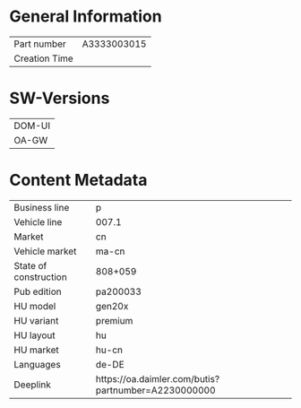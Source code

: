 # General Information

<table>
	<tr>
		<td>Part number</td>
		<td>A3333003015</td>
	</tr>
	<tr>
		<td>Creation Time</td>
	</tr>
</table>

# SW-Versions

<table>
	<tr>
		<td>DOM-UI</td>
	</tr>
	<tr>
		<td>OA-GW</td>
	</tr>
</table>

# Content Metadata

<table>
	<tr>
		<td>Business line</td>
		<td>p</td>
	</tr>
	<tr>
		<td>Vehicle line</td>
		<td>007.1</td>
	</tr>
	<tr>
		<td>Market</td>
		<td>cn</td>
	</tr>
	<tr>
		<td>Vehicle market</td>
		<td>ma-cn</td>
	</tr>
	<tr>
        <td>State of construction</td>
        <td>808+059</td>
    </tr>
    <tr>
        <td>Pub edition</td>
        <td>pa200033</td>
    </tr>
	<tr>
		<td>HU model</td>
		<td>gen20x</td>
	</tr>
	<tr>
		<td>HU variant</td>
		<td>premium</td>
	</tr>
	<tr>
		<td>HU layout</td>
		<td>hu</td>
	</tr>
	<tr>
		<td>HU market</td>
		<td>hu-cn</td>
	</tr>	
	<tr>
		<td>Languages</td>
		<td>de-DE</td>
	</tr>
	<tr>
		<td>Deeplink</td>
		<td>https://oa.daimler.com/butis?partnumber=A2230000000</td>
	</tr>
</table>
